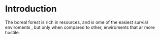 # Introduction #

The boreal forest is rich in resources, and is ome of the easiest survial enviroments , but only when compared to other, enviroments that ar more hostile. 